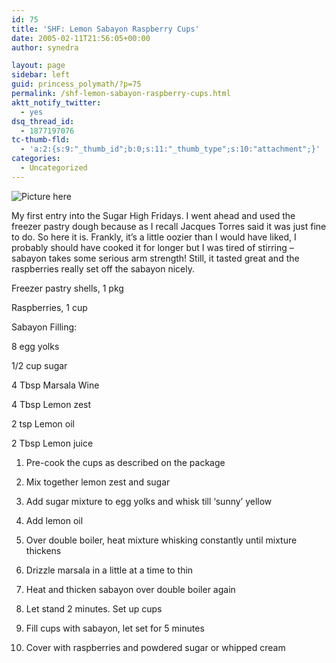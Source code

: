 ```yaml
---
id: 75
title: 'SHF: Lemon Sabayon Raspberry Cups'
date: 2005-02-11T21:56:05+00:00
author: synedra

layout: page
sidebar: left
guid: princess_polymath/?p=75
permalink: /shf-lemon-sabayon-raspberry-cups.html
aktt_notify_twitter:
  - yes
dsq_thread_id:
  - 1877197076
tc-thumb-fld:
  - 'a:2:{s:9:"_thumb_id";b:0;s:11:"_thumb_type";s:10:"attachment";}'
categories:
  - Uncategorized
---
```

![Picture here](http://cook.domestigirl.com/images/lemoncup.jpg)
  
My first entry into the Sugar High Fridays. I went ahead and used the freezer pastry dough because as I recall Jacques Torres said it was just fine to do. So here it is. Frankly, it&#8217;s a little oozier than I would have liked, I probably should have cooked it for longer but I was tired of stirring &#8211; sabayon takes some serious arm strength! Still, it tasted great and the raspberries really set off the sabayon nicely.
  
Freezer pastry shells, 1 pkg
  
Raspberries, 1 cup
  
Sabayon Filling:
  
8 egg yolks
  
1/2 cup sugar
  
4 Tbsp Marsala Wine
  
4 Tbsp Lemon zest
  
2 tsp Lemon oil
  
2 Tbsp Lemon juice
  
1. Pre-cook the cups as described on the package
  
2. Mix together lemon zest and sugar
  
3. Add sugar mixture to egg yolks and whisk till &#8216;sunny&#8217; yellow
  
4. Add lemon oil
  
4. Over double boiler, heat mixture whisking constantly until mixture thickens
  
5. Drizzle marsala in a little at a time to thin
  
6. Heat and thicken sabayon over double boiler again
  
7. Let stand 2 minutes. Set up cups
  
8. Fill cups with sabayon, let set for 5 minutes
  
9. Cover with raspberries and powdered sugar or whipped cream